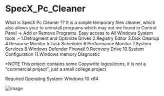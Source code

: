 # SpecX_Pc_Cleaner

What is SpecX Pc Cleaner ??
It is a simple temporary files cleaner, which also allows your to uninstall programs which may not me found in Control Panel -> Add or Remove Programs.
Easy access to All Windows System tools :-
1.Defragment and Optimize Drives
2.Registry Editor
3.Disk Cleanup
4.Resourse Monitor
5.Task Scheduler
6.Performance Monitor
7.System Services
8.Windows Defender Firewall
9.Recovery Drive
10.System Configuration 
11.Windows memory Diagnostic


*NOTE
This project contains some Copywrite logos/icons, it is not a "commercial project", just a small college project

Required Operating System: Windows 10 x64

![image](https://user-images.githubusercontent.com/66820639/112968119-99088c80-9169-11eb-9058-e92a5f839c06.png)
